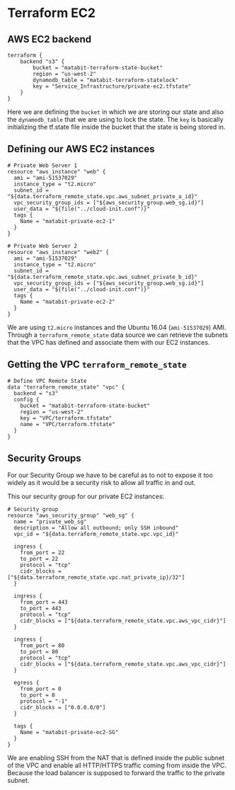 # Terraform EC2

## AWS EC2 backend

```
terraform {
    backend "s3" {
        bucket = "matabit-terraform-state-bucket"
        region = "us-west-2"
        dynamodb_table = "matabit-terraform-statelock"
        key = "Service_Infrastructure/private-ec2.tfstate"
    }
}
```

Here we are defining the `bucket` in which we are storing our state and also the `dynamodb_table` that we are using to lock the state.
The `key` is basically initializing the tf.state file inside the bucket that the state is being stored in.



## Defining our AWS EC2 instances

```
# Private Web Server 1
resource "aws_instance" "web" {
  ami = "ami-51537029"
  instance_type = "t2.micro"
  subnet_id = "${data.terraform_remote_state.vpc.aws_subnet_private_a_id}"
  vpc_security_group_ids = ["${aws_security_group.web_sg.id}"]
  user_data = "${file("../cloud-init.conf")}"
  tags {
    Name = "matabit-private-ec2-1"
  }
}

# Private Web Server 2
resource "aws_instance" "web2" {
  ami = "ami-51537029"
  instance_type = "t2.micro"
  subnet_id = "${data.terraform_remote_state.vpc.aws_subnet_private_b_id}"
  vpc_security_group_ids = ["${aws_security_group.web_sg.id}"]
  user_data = "${file("../cloud-init.conf")}"
  tags {
    Name = "matabit-private-ec2-2"
  }
}
```

We are using `t2.micro` instances and the Ubuntu 16.04 (`ami-51537029`) AMI. Through a `terraform_remote_state` data source we can retrieve the subnets that the VPC has defined and associate them with our EC2 instances.

## Getting the VPC `terraform_remote_state`
```
# Define VPC Remote State 
data "terraform_remote_state" "vpc" {
  backend = "s3"
  config {
    bucket = "matabit-terraform-state-bucket"
    region = "us-west-2"
    key = "VPC/terraform.tfstate"
    name = "VPC/terraform.tfstate"
  }
}
```

## Security Groups

For our Security Group we have to be careful as to not to expose it too widely as it would be a security risk to allow all traffic in and out.

This our security group for our private EC2 instances:


```
# Security group
resource "aws_security_group" "web_sg" {
  name = "private_web_sg"
  description = "Allow all outbound; only SSH inbound"
  vpc_id = "${data.terraform_remote_state.vpc.vpc_id}"

  ingress {
    from_port = 22
    to_port = 22
    protocol = "tcp"
    cidr_blocks = ["${data.terraform_remote_state.vpc.nat_private_ip}/32"]
  }
  
  ingress {
    from_port = 443
    to_port = 443
    protocol = "tcp"
    cidr_blocks = ["${data.terraform_remote_state.vpc.aws_vpc_cidr}"]
  }

  ingress {
    from_port = 80
    to_port = 80
    protocol = "tcp"
    cidr_blocks = ["${data.terraform_remote_state.vpc.aws_vpc_cidr}"]
  }

  egress {
    from_port = 0
    to_port = 0
    protocol = "-1"
    cidr_blocks = ["0.0.0.0/0"]
  }

  tags {
    Name = "matabit-private-ec2-SG"
  }
}
```

We are enabling SSH from the NAT that is defined inside the public subnet of the VPC and enable all HTTP/HTTPS traffic coming from inside the VPC. Because the load balancer is supposed to forward the traffic to the private subnet.
